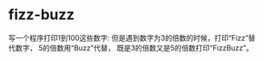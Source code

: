 # fizz-buzz

写一个程序打印1到100这些数字: 
但是遇到数字为3的倍数的时候，打印“Fizz”替代数字， 
5的倍数用“Buzz”代替， 
既是3的倍数又是5的倍数打印“FizzBuzz”。
